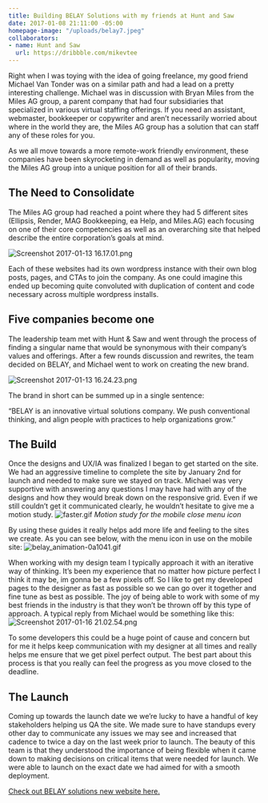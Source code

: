 ```yaml
---
title: Building BELAY Solutions with my friends at Hunt and Saw
date: 2017-01-08 21:11:00 -05:00
homepage-image: "/uploads/belay7.jpeg"
collaborators:
- name: Hunt and Saw
  url: https://dribbble.com/mikevtee
---
```


Right when I was toying with the idea of going freelance, my good friend Michael Van Tonder was on a similar path and had a lead on a pretty interesting challenge. Michael was in discussion with Bryan Miles from the Miles AG group, a parent company that had four subsidiaries that specialized in various virtual staffing offerings. If you need an assistant, webmaster, bookkeeper or copywriter and aren’t necessarily worried about where in the world they are, the Miles AG group has a solution that can staff any of these roles for you.

As we all move towards a more remote-work friendly environment, these companies have been skyrocketing in demand as well as popularity, moving the Miles AG group into a unique position for all of their brands.

## The Need to Consolidate
The Miles AG group had reached a point where they had 5 different sites (Ellipsis, Render, MAG Bookkeeping, ea Help, and Miles.AG) each focusing on one of their core competencies as well as an overarching site that helped describe the entire corporation’s goals at mind. 

![Screenshot 2017-01-13 16.17.01.png](/uploads/Screenshot%202017-01-13%2016.17.01.png)

Each of these websites had its own wordpress instance with their own blog posts, pages, and CTAs to join the company. As one could imagine this ended up becoming quite convoluted with duplication of content and code necessary across multiple wordpress installs.

## Five companies become one
The leadership team met with Hunt & Saw and went through the process of finding a singular name that would be synonymous with their company’s values and offerings. After a few rounds discussion and rewrites, the team decided on BELAY, and Michael went to work on creating the new brand.

![Screenshot 2017-01-13 16.24.23.png](/uploads/Screenshot%202017-01-13%2016.24.23.png)

The brand in short can be summed up in a single sentence:

“BELAY is an innovative virtual solutions company. We push conventional thinking, and align people with practices to help organizations grow.”


## The Build

Once the designs and UX/IA was finalized I began to get started on the site. We had an aggressive timeline to complete the site by January 2nd for launch and needed to make sure we stayed on track. Michael was very supportive with answering any questions I may have had with any of the designs and how they would break down on the responsive grid. Even if we still couldn’t get it communicated clearly, he wouldn’t hesitate to give me a motion study.
![faster.gif](/uploads/faster.gif)
*Motion study for the mobile close menu icon*

By using these guides it really helps add more life and feeling to the sites we create. As you can see below, with the menu icon in use on the mobile site:
![belay_animation-0a1041.gif](/uploads/belay_animation-0a1041.gif)

When working with my design team I typically approach it with an iterative way of thinking. It’s been my experience that no matter how picture perfect I think it may be, im gonna be a few pixels off. So I like to get my developed pages to the designer as fast as possible so we can go over it together and fine tune as best as possible.
The joy of being able to work with some of my best friends in the industry is that they won’t be thrown off by this type of approach. A typical reply from Michael would be something like this:
![Screenshot 2017-01-16 21.02.54.png](/uploads/Screenshot%202017-01-16%2021.02.54.png)

To some developers this could be a huge point of cause and concern but for me it helps keep communication with my designer at all times and really helps me ensure that we get pixel perfect output. The best part about this process is that you really can feel the progress as you move closed to the deadline. 


## The Launch
Coming up towards the launch date we we’re lucky to have a handful of key stakeholders helping us QA the site. We made sure to have standups every other day to communicate any issues we may see and increased that cadence to twice a day on the last week prior to launch. The beauty of this team is that they understood the importance of being flexible when it came down to making decisions on critical items that were needed for launch.  We were able to launch on the exact date we had aimed for with a smooth deployment.
  
  
[Check out BELAY solutions new website here.](https://www.belaysolutions.com)
